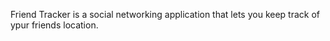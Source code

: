 Friend Tracker is a social networking application that lets you keep track of ypur friends location.
